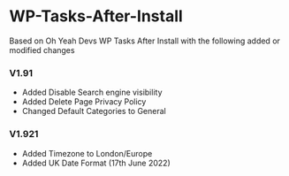 # WP-Tasks-After-Install
Based on Oh Yeah Devs  WP Tasks After Install with the following added or modified changes
### V1.91
- Added Disable Search engine visibility
- Added Delete Page Privacy Policy
- Changed Default Categories to General
### V1.921
- Added Timezone to London/Europe
- Added UK Date Format (17th June 2022)